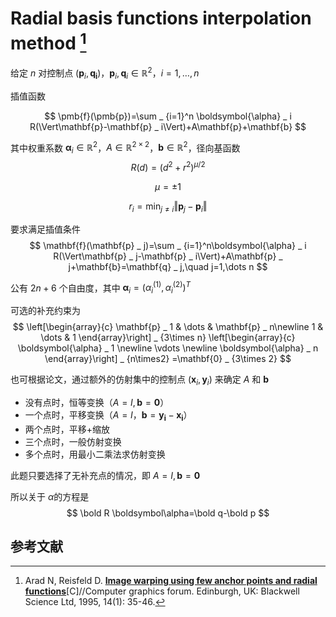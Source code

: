 # Radial basis functions interpolation method [^RBF] 

给定 $n$ 对控制点 $(\mathbf{p} _ i,\mathbf{q _ i})$，$\mathbf{p} _ i,\mathbf{q} _ i\in\mathbb{R}^2$，$i=1,\dots,n$ 

插值函数

$$
\pmb{f}(\pmb{p})=\sum _ {i=1}^n \boldsymbol{\alpha} _ i R(\Vert\mathbf{p}-\mathbf{p} _ i\Vert)+A\mathbf{p}+\mathbf{b}
$$

其中权重系数 $\boldsymbol{\alpha} _ i\in\mathbb{R}^2$，$A\in\mathbb{R}^{2\times 2}$，$\mathbf{b}\in\mathbb{R}^2$，径向基函数
$$
R(d)=(d^2+r^2)^{\mu/2}
$$

$$
\mu=\pm1
$$

$$
r_i=\min_{j\ne i}\Vert\mathbf{p}_j-\mathbf{p} _ i\Vert
$$

要求满足插值条件
$$
\mathbf{f}(\mathbf{p} _ j)=\sum _ {i=1}^n\boldsymbol{\alpha} _ i R(\Vert\mathbf{p} _ j-\mathbf{p} _ i\Vert)+A\mathbf{p} _ j+\mathbf{b}=\mathbf{q} _ j,\quad j=1,\dots n
$$

公有 $2n+6$ 个自由度，其中 $\boldsymbol{\alpha}_i=(\alpha_i^{(1)},\alpha_i^{(2)})^T$

可选的补充约束为
$$
\left[\begin{array}{c}
\mathbf{p} _ 1 & \dots & \mathbf{p} _ n\newline
1            & \dots & 1
\end{array}\right] _ {3\times n}
\left[\begin{array}{c}
\boldsymbol{\alpha} _ 1 \newline
\vdots \newline
\boldsymbol{\alpha} _ n
\end{array}\right] _ {n\times2}
=\mathbf{0} _ {3\times 2}
$$

也可根据论文，通过额外的仿射集中的控制点 $(\mathbf{x} _ i,\mathbf{y} _ i)$ 来确定 $A$ 和 $\mathbf{b}$ 

- 没有点时，恒等变换（$A=I,\mathbf{b}=\mathbf{0}$）
- 一个点时，平移变换（$A=I$，$\mathbf{b}=\mathbf{y _ i}-\mathbf{x _ i}$）
- 两个点时，平移+缩放
- 三个点时，一般仿射变换
- 多个点时，用最小二乘法求仿射变换

此题只要选择了无补充点的情况，即 $A=I,\mathbf{b}=\mathbf{0}$

所以关于 $\alpha$的方程是
$$
\bold R \boldsymbol\alpha=\bold q-\bold p
$$

## 参考文献

[^RBF]: Arad N, Reisfeld D. [**Image warping using few anchor points and radial functions**](https://www.semanticscholar.org/paper/Image-Warping-Using-Few-Anchor-Points-and-Radial-Arad-Reisfeld/64e58f62c4c700802c91ba8bfc7fc7b2071275be )[C]//Computer graphics forum. Edinburgh, UK: Blackwell Science Ltd, 1995, 14(1): 35-46.
